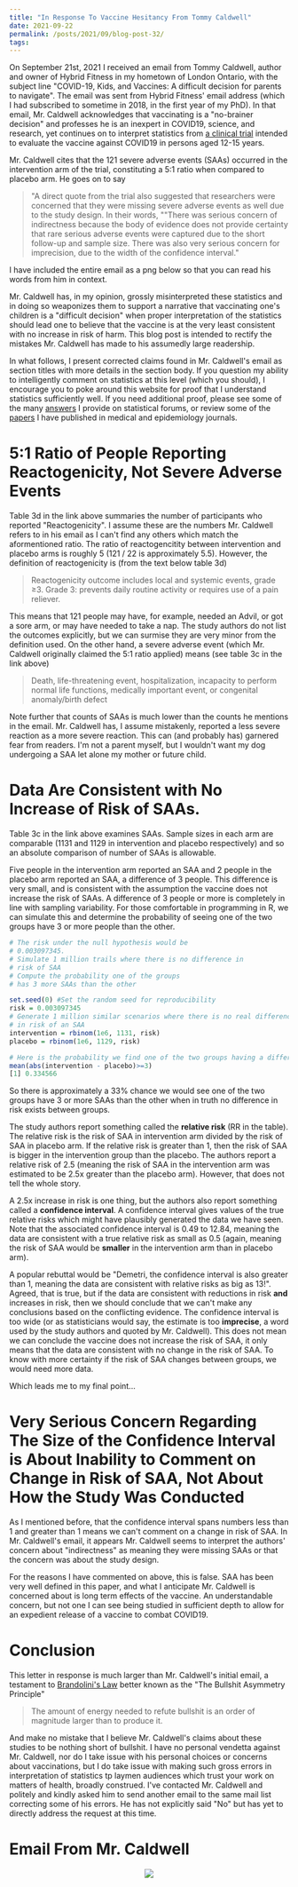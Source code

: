 ```yaml
---
title: "In Response To Vaccine Hesitancy From Tommy Caldwell"
date: 2021-09-22
permalink: /posts/2021/09/blog-post-32/
tags:
---
```


On September 21st, 2021 I received an email from Tommy Caldwell, author and owner of Hybrid Fitness in my hometown of London Ontario, with the subject line "COVID-19, Kids, and Vaccines: A difficult decision for parents to navigate". The email was sent from Hybrid Fitness' email address (which I had subscribed to sometime in 2018, in the first year of my PhD). In that email, Mr. Caldwell acknowledges that vaccinating is a "no-brainer decision" and professes he is an inexpert in COVID19, science, and research, yet continues on to interpret statistics from [a clinical trial](https://www.cdc.gov/vaccines/acip/recs/grade/covid-19-pfizer-biontech-vaccine-12-15-years.html) intended to evaluate the vaccine against COVID19 in persons aged 12-15 years.

Mr. Caldwell cites that the 121 severe adverse events (SAAs) occurred in the intervention arm of the trial, constituting a 5:1 ratio when compared to placebo arm.  He goes on to say 

>"A direct quote from the trial also suggested that researchers were concerned that they were missing severe adverse events as well due to the study design. In their words, ""There was serious concern of indirectness because the body of evidence does not provide certainty that rare serious adverse events were captured due to the short follow-up and sample size. There was also very serious concern for imprecision, due to the width of the confidence interval."

I have included the entire email as a png below so that you can read his words from him in context.

Mr. Caldwell has, in my opinion, grossly misinterpreted these statistics and in doing so weaponizes them to support a narrative that vaccinating one's children is a "difficult decision" when proper interpretation of the statistics should lead one to believe that the vaccine is at the very least consistent with no increase in risk of harm.  This blog post is intended to rectify the mistakes Mr. Caldwell has made to his assumedly large readership.

In what follows, I present corrected claims found in Mr. Caldwell's email as section titles with more details in the section body.  If you question my ability to intelligently comment on statistics at this level (which you should), I encourage you to poke around this website for proof that I understand statistics sufficiently well.  If you need additional proof, please see some of the many [answers](https://stats.stackexchange.com/users/111259/demetri-pananos?tab=answers&sort=votes) I provide on statistical forums, or review some of the [papers](https://scholar.google.com/citations?hl=en&user=LN16PpgAAAAJ&view_op=list_works&sortby=pubdate) I have published in medical and epidemiology journals.

# 5:1 Ratio of People Reporting Reactogenicity, Not Severe Adverse Events

Table 3d in the link above summaries the number of participants who reported "Reactogenicity".  I assume these are the numbers Mr. Caldwell refers to in his email as I can't find any others which match the aformentioned ratio.  The ratio of reactogencitity between intervention and placebo arms is roughly 5 (121 / 22 is approximately 5.5).  However, the definition of reactogenicity is (from the text below table 3d)

>Reactogenicity outcome includes local and systemic events, grade ≥3. Grade 3: prevents daily routine activity or requires use of a pain reliever. 

This means that 121 people may have, for example, needed an Advil, or got a sore arm, or may have needed to take a nap.  The study authors do not list the outcomes explicitly, but we can surmise they are very minor from the definition used.  On the other hand, a severe adverse event (which Mr. Caldwell originally claimed the 5:1 ratio applied) means (see table 3c in the link above)

>Death, life-threatening event, hospitalization, incapacity to perform normal life functions, medically important event, or congenital anomaly/birth defect

Note further that counts of SAAs is much lower than the counts he mentions in the email.  Mr. Caldwell has, I assume mistakenly, reported a less severe reaction as a more severe reaction.  This can (and probably has) garnered fear from readers.  I'm not a parent myself, but I wouldn't want my dog undergoing a SAA let alone my mother or future child. 


# Data Are Consistent with No Increase of Risk of SAAs.

Table 3c in the link above examines SAAs.  Sample sizes in each arm are comparable (1131 and 1129 in intervention and placebo respectively) and so an absolute comparison of number of SAAs is allowable.

Five people in the intervention arm reported an SAA and 2 people in the placebo arm reported an SAA, a difference of 3 people.  This difference is very small, and is consistent with the assumption the vaccine does not increase the risk of SAAs.  A difference of 3 people or more is completely in line with sampling variability.  For those comfortable in programming in R, we can simulate this and determine the probability of seeing one of the two groups have 3 or more people than the other.

```r
# The risk under the null hypothesis would be
# 0.003097345.
# Simulate 1 million trails where there is no difference in 
# risk of SAA
# Compute the probability one of the groups
# has 3 more SAAs than the other

set.seed(0) #Set the random seed for reproducibility
risk = 0.003097345
# Generate 1 million similar scenarios where there is no real difference 
# in risk of an SAA
intervention = rbinom(1e6, 1131, risk)
placebo = rbinom(1e6, 1129, risk)

# Here is the probability we find one of the two groups having a difference of 3 or more
mean(abs(intervention - placebo)>=3)
[1] 0.334566
```

So there is approximately a 33% chance we would see one of the two groups have 3 or more SAAs than the other when in truth no difference in risk exists between groups.  

The study authors report something called the **relative risk** (RR in the table).  The relative risk is the risk of SAA in intervention arm divided by the risk of SAA in placebo arm.  If the relative risk is greater than 1, then the risk of SAA is bigger in the intervention group than the placebo. The authors report a relative risk of 2.5 (meaning the risk of SAA in the intervention arm was estimated to be 2.5x greater than the placebo arm).  However, that does not tell the whole story.

A 2.5x increase in risk is one thing, but the authors also report something called a **confidence interval**.  A confidence interval gives values of the true relative risks which might have plausibly generated the data we have seen.  Note that the associated confidence interval is 0.49 to 12.84, meaning the data are consistent with a true relative risk as small as 0.5 (again, meaning the risk of SAA would be **smaller** in the intervention arm than in placebo arm).

A popular rebuttal would be "Demetri, the confidence interval is also greater than 1, meaning the data are consistent with relative risks as big as 13!".  Agreed, that is true, but if the data are consistent with reductions in risk **and** increases in risk, then we should conclude that we can't make any conclusions based on the conflicting evidence.  The confidence interval is too wide (or as statisticians would say, the estimate is too **imprecise**, a word used by the study authors and quoted by Mr. Caldwell).  This does not mean we can conclude the vaccine does not increase the risk of SAA, it only means that the data are consistent with no change in the risk of SAA.  To know with more certainty if the risk of SAA changes between groups, we would need more data.

Which leads me to my final point...

#  Very Serious Concern Regarding The Size of the Confidence Interval is About Inability to Comment on Change in Risk of SAA, Not About How the Study Was Conducted

As I mentioned before, that the confidence interval spans numbers less than 1 and greater than 1 means we can't comment on a change in risk of SAA.  In Mr. Caldwell's email, it appears Mr. Caldwell seems to interpret the authors' concern about "indirectness" as meaning they were missing SAAs or that the concern was about the study design.

For the reasons I have commented on above, this is false.  SAA has been very well defined in this paper, and what I anticipate Mr. Caldwell is concerned about is long term effects of the vaccine.  An understandable concern, but not one I can see being studied in sufficient depth to allow for an expedient release of a vaccine to combat COVID19.


# Conclusion

This letter in response is much larger than Mr. Caldwell's initial email, a testament to [Brandolini's Law](https://en.wikipedia.org/wiki/Brandolini%27s_law) better known as the "The Bullshit Asymmetry Principle"

>The amount of energy needed to refute bullshit is an order of magnitude larger than to produce it.

And make no mistake that I believe Mr. Caldwell's claims about these studies to be nothing short of bullshit.  I have no personal vendetta against Mr. Caldwell, nor do I take issue with his personal choices or concerns about vaccinations, but I do take issue with making such gross errors in interpretation of statistics tp laymen audiences which trust your work on matters of health, broadly construed.  I've contacted Mr. Caldwell and politely and kindly asked him to send another email to the same mail list correcting some of his errors.  He has not explicitly said "No" but has yet to directly address the request at this time.


# Email From Mr. Caldwell

<div style="text-align:center"><img src ="/images/blog/emailfire.png" /></div>


